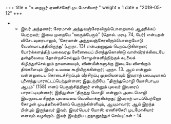 ﻿+++
title = "உறையூர் ஏணிச்சேரி முடமோசியார்  "
weight = 1
date = "2019-05-12"
+++


- - இவர் அந்தணர்; சேரமான் அந்துவஞ்சேரலிரும்பொறையால் ஆதரிக்கப் பெற்றவர்; இவை முறையே “ஊரும்பேரும்” (தொல். மரபு. 74,  பேர்)  என்பதன் விசேடவுரையாலும், ‘சேரமான் அந்துவஞ்சேரலிரும்பொறையோடு வேண்மாடத்திலிருந்து’ (புறநா. 13)  என்பதனாலும் பெறப்படுகின்றன; போர்க்களத்திற் பகைவரது சேனையைப் பிளந்துகொண்டு வாள்வீரர்க்கிடையே தன்தலைமை தோன்றச்செல்லும் சோழன்களிற்றிற்குக் கடலைக் கிழித்துச்செல்லும் நாவாயையும், விண்மீன்களுக்கு இடையே விளங்கும் திங்களையும் இவர் உவமை கூறியிருக்கின்றார்;  புறநா. 13. ஆய் என்னும் வள்ளலுடைய கொடைச்சிறப்பும் வீரசிறப்பு முதலியனவும் இவராற் பலபடியாகப் புனைந்து பாராட்டப்பெற்றுள்ளன; இதுபற்றியே, “திருந்துமொழி மோசிபாடிய ஆயும்” (158)  எனப் பெருஞ்சித்தினார் என்னும் புலவர் இவரைப் பாராட்டியுள்ளார்; இதிலுள்ள ‘திருந்து மொழி’ என்னும் அடைமொழி இவருடைய சிறந்த புலமையை வெளியாக்குகின்றது; இவராற் பாடப்பெற்றோர் சோழன் முடித்தலைக்கோப் பெருநற்கிள்ளியும், ஆயுமாவார்; ஆய் இறந்த பின்பும் இருந்தவர் இவர். இவர்பெயர் மோசி; ஏணிச்சேரி முடமோசியார் எனவும் வழங்கும். இவர் இயற்றிய புறநானூற்றுச் செய்யுட்கள் - 14. 
